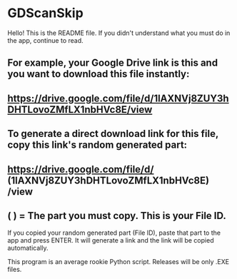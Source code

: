 # GDScanSkip
Hello! This is the README file.
If you didn't understand what you must do in the app, continue to read.

For example, your Google Drive link is this and you want to download this file instantly:
-----------------------------------------------------------------------
https://drive.google.com/file/d/1lAXNVj8ZUY3hDHTLovoZMfLX1nbHVc8E/view
-----------------------------------------------------------------------
To generate a direct download link for this file, copy this link's random generated part:
--------------------------------------------------------------------------
https://drive.google.com/file/d/ (1lAXNVj8ZUY3hDHTLovoZMfLX1nbHVc8E) /view
--------------------------------------------------------------------------
( ) = The part you must copy. This is your File ID.
-----------------------------------------------------------------------

If you copied your random generated part (File ID), paste that part to the app and press ENTER.
It will generate a link and the link will be copied automatically.

This program is an average rookie Python script.
Releases will be only .EXE files.
